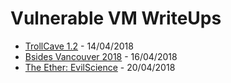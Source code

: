 # Vulnerable VM WriteUps

* [TrollCave 1.2](https://github.com/ofasgard/VulnVMWriteUps/blob/master/writeups/TrollCave.md) - 14/04/2018
* [Bsides Vancouver 2018](https://github.com/ofasgard/VulnVMWriteUps/blob/master/writeups/Bsides2018.md) - 16/04/2018
* [The Ether: EvilScience](https://github.com/ofasgard/VulnVMWriteUps/blob/master/writeups/EvilScience.md) - 20/04/2018
